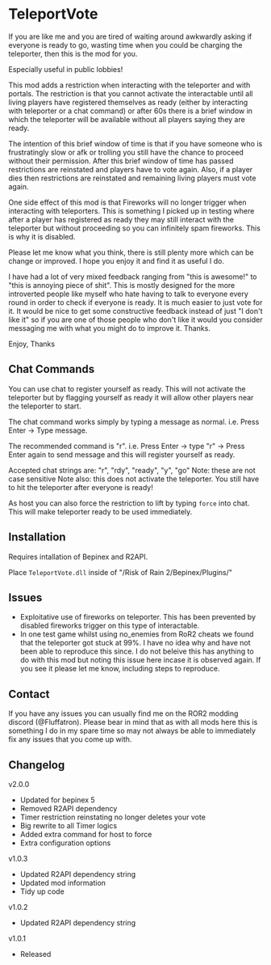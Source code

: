 # TeleportVote

If you are like me and you are tired of waiting around awkwardly asking if everyone is ready to go, wasting time when you could be charging the teleporter, then this is the mod for you.

Especially useful in public lobbies!

This mod adds a restriction when interacting with the teleporter and with portals. The restriction is that you cannot activate the interactable until all living players have registered themselves as ready (either by interacting with teleporter or a chat command) or after 60s there is a brief window in which the teleporter will be available without all players saying they are ready. 

The intention of this brief window of time is that if you have someone who is frustratingly slow or afk or trolling you still have the chance to proceed without their permission. After this brief window of time has passed restrictions are reinstated and players have to vote again. Also, if a player dies then restrictions are reinstated and remaining living players must vote again.

One side effect of this mod is that Fireworks will no longer trigger when interacting with teleporters. This is something I picked up in testing where after a player has registered as ready they may still interact with the teleporter but without proceeding so you can infinitely spam fireworks. This is why it is disabled.

Please let me know what you think, there is still plenty more which can be change or improved. I hope you enjoy it and find it as useful I do.

I have had a lot of very mixed feedback ranging from "this is awesome!" to "this is annoying piece of shit". This is mostly designed for the more introverted people like myself who hate having to talk to everyone every round in order to check if everyone is ready. It is much easier to just vote for it. It would be nice to get some constructive feedback instead of just "I don't like it" so if you are one of those people who don't like it would you consider messaging me with what you might do to improve it. Thanks.

Enjoy,
Thanks

## Chat Commands

You can use chat to register yourself as ready. This will not activate the teleporter but by flagging yourself as ready it will allow other players near the teleporter to start.

The chat command works simply by typing a message as normal. i.e. Press Enter -> Type message.

The recommended command is "r". i.e. Press Enter -> type "r" -> Press Enter again to send message and this will register yourself as ready.

Accepted chat strings are: "r", "rdy", "ready", "y", "go"
Note: these are not case sensitive
Note also: this does not activate the teleporter. You still have to hit the teleporter after everyone is ready!

As host you can also force the restriction to lift by typing `force` into chat. This will make teleporter ready to be used immediately.

## Installation

Requires intallation of Bepinex and R2API. 

Place `TeleportVote.dll` inside of "/Risk of Rain 2/Bepinex/Plugins/"

## Issues

- Exploitative use of fireworks on teleporter. This has been prevented by disabled fireworks trigger on this type of interactable.
- In one test game whilst using no_enemies from RoR2 cheats we found that the teleporter got stuck at 99%. I have no idea why and have not been able to reproduce this since. I do not beleive this has anything to do with this mod but noting this issue here incase it is observed again. If you see it please let me know, including steps to reproduce.

## Contact

If you have any issues you can usually find me on the ROR2 modding discord (@Fluffatron). Please bear in mind that as with all mods here this is something I do in my spare time so may not always be able to immediately fix any issues that you come up with. 

## Changelog

v2.0.0
- Updated for bepinex 5
- Removed R2API dependency
- Timer restriction reinstating no longer deletes your vote
- Big rewrite to all Timer logics
- Added extra command for host to force
- Extra configuration options

v1.0.3
- Updated R2API dependency string
- Updated mod information
- Tidy up code

v1.0.2 
- Updated R2API dependency string

v1.0.1 
- Released